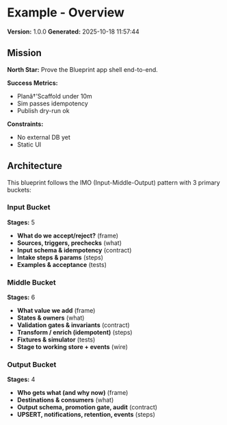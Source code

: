 # Example - Overview

**Version:** 1.0.0
**Generated:** 2025-10-18 11:57:44

## Mission

**North Star:** Prove the Blueprint app shell end-to-end.

**Success Metrics:**
- Planâ†’Scaffold under 10m
- Sim passes idempotency
- Publish dry-run ok

**Constraints:**
- No external DB yet
- Static UI


## Architecture

This blueprint follows the IMO (Input-Middle-Output) pattern with 3 primary buckets:

### Input Bucket

**Stages:** 5

- **What do we accept/reject?** (frame)
- **Sources, triggers, prechecks** (what)
- **Input schema & idempotency** (contract)
- **Intake steps & params** (steps)
- **Examples & acceptance** (tests)

### Middle Bucket

**Stages:** 6

- **What value we add** (frame)
- **States & owners** (what)
- **Validation gates & invariants** (contract)
- **Transform / enrich (idempotent)** (steps)
- **Fixtures & simulator** (tests)
- **Stage to working store + events** (wire)

### Output Bucket

**Stages:** 4

- **Who gets what (and why now)** (frame)
- **Destinations & consumers** (what)
- **Output schema, promotion gate, audit** (contract)
- **UPSERT, notifications, retention, events** (steps)

